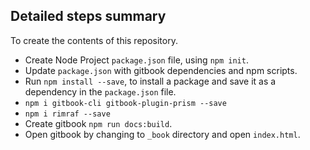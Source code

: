##  Detailed steps summary
To create the contents of this repository.

* Create Node Project `package.json` file, using `npm init`.
* Update `package.json` with gitbook dependencies and npm scripts.
* Run `npm install --save`, to install a package and save it as a dependency in the `package.json` file.
 * `npm i gitbook-cli gitbook-plugin-prism --save`
 * `npm i rimraf --save` 
* Create gitbook `npm run docs:build`.
* Open gitbook by changing to `_book` directory and open `index.html`. 